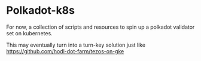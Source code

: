 # Polkadot-k8s

For now, a collection of scripts and resources to spin up a polkadot validator set on kubernetes.

This may eventually turn into a turn-key solution just like https://github.com/hodl-dot-farm/tezos-on-gke 
